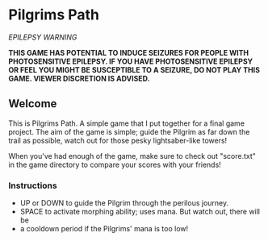 # Pilgrims Path
_EPILEPSY WARNING_

**THIS GAME HAS POTENTIAL TO INDUCE SEIZURES FOR PEOPLE WITH PHOTOSENSITIVE EPILEPSY. IF YOU HAVE PHOTOSENSITIVE EPILEPSY OR FEEL YOU MIGHT BE SUSCEPTIBLE TO A SEIZURE, DO NOT PLAY THIS GAME. VIEWER DISCRETION IS ADVISED.**

## Welcome
This is Pilgrims Path. A simple game that I put together for a final game project. The aim of the game is simple; guide the Pilgrim as far down the trail as possible, watch out for those pesky lightsaber-like towers!

When you've had enough of the game, make sure to check out "score.txt" in the game directory to compare your scores with your friends! 

### Instructions
* UP or DOWN to guide the Pilgrim through the perilous journey.
* SPACE to activate morphing ability; uses mana. But watch out, there will be
* a cooldown period if the Pilgrims' mana is too low!

